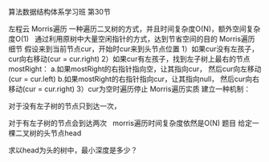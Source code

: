 算法数据结构体系学习班
第30节

左程云
Morris遍历
一种遍历二叉树的方式，并且时间复杂度O(N)，额外空间复杂度O(1)
 
通过利用原树中大量空闲指针的方式，达到节省空间的目的
Morris遍历细节
假设来到当前节点cur，开始时cur来到头节点位置
1）如果cur没有左孩子，cur向右移动(cur = cur.right)
2）如果cur有左孩子，找到左子树上最右的节点mostRight：
	a.如果mostRight的右指针指向空，让其指向cur，
	然后cur向左移动(cur = cur.left)
	b.如果mostRight的右指针指向cur，让其指向null，
	然后cur向右移动(cur = cur.right)
3）cur为空时遍历停止
Morris遍历实质
建立一种机制：

对于没有左子树的节点只到达一次，

对于有左子树的节点会到达两次
 
morris遍历时间复杂度依然是O(N)
题目
给定一棵二叉树的头节点head

求以head为头的树中，最小深度是多少？
